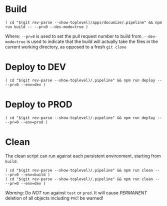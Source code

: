 # Build
```
( cd "$(git rev-parse --show-toplevel)/apps/documize/.pipeline" && npm run build -- --pr=0 --dev-mode=true )
```
Where:
`--pr=0` is used to set the pull request number to build from.
`--dev-mode=true` is used to indicate that the build will actually take the files in the current working directory, as opposed to a fresh `git clone`

# Deploy to DEV
```
( cd "$(git rev-parse --show-toplevel)/.pipeline" && npm run deploy -- --pr=0 --env=dev )
```

# Deploy to PROD
```
( cd "$(git rev-parse --show-toplevel)/.pipeline" && npm run deploy -- --pr=0 --env=prod )
```

# Clean
The clean script can run against each persistent environment, starting from `build`.
```
( cd "$(git rev-parse --show-toplevel)/.pipeline" && npm run clean -- --pr=0 --env=build )
( cd "$(git rev-parse --show-toplevel)/.pipeline" && npm run clean -- --pr=0 --env=dev )
```

*Warning*: Do *NOT* run against `test` or `prod`. It will cause *PERMANENT* deletion of all objects including `PVC`! be warned!
